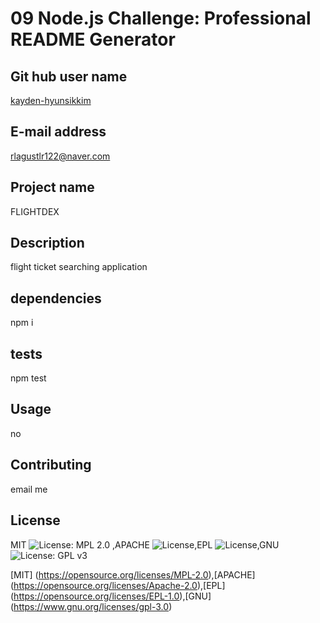 # 09 Node.js Challenge: Professional README Generator
## Git hub user name
[kayden-hyunsikkim](https://github.com/kayden-hyunsikkim)
## E-mail address
 rlagustlr122@naver.com
## Project name
 FLIGHTDEX
## Description
 flight ticket searching application
## dependencies
 npm i
## tests
 npm test

## Usage
 no

## Contributing
 email me
## License


  MIT ![License: MPL 2.0](https://img.shields.io/badge/License-MPL%202.0-brightgreen.svg)
,APACHE ![License](https://img.shields.io/badge/License-Apache%202.0-blue.svg),EPL ![License](https://img.shields.io/badge/License-EPL%201.0-red.svg),GNU ![License: GPL v3](https://img.shields.io/badge/License-GPLv3-blue.svg)

  [MIT] (https://opensource.org/licenses/MPL-2.0),[APACHE] (https://opensource.org/licenses/Apache-2.0),[EPL] (https://opensource.org/licenses/EPL-1.0),[GNU] (https://www.gnu.org/licenses/gpl-3.0)

 